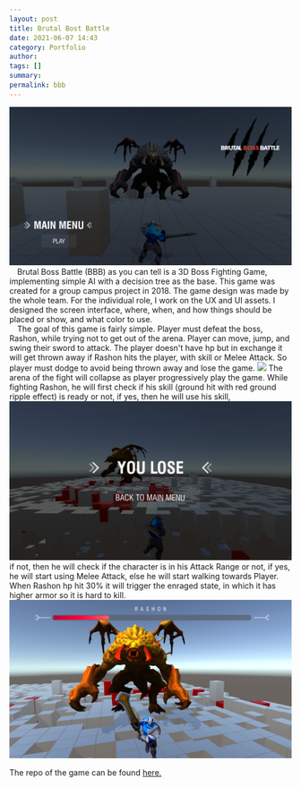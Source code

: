 ```yaml
---
layout: post
title: Brutal Bost Battle
date: 2021-06-07 14:43
category: Portfolio
author: 
tags: []
summary:
permalink: bbb 
---
```


<img src="/images/fulls/bbb1.png" class="fit image">
    &emsp;Brutal Boss Battle (BBB) as you can tell is a 3D Boss Fighting Game, implementing simple AI with a decision tree as the base. This game was created for a group campus project in 2018. The game design was made by the whole team. For the individual role, I work on the UX and UI assets. I designed the screen interface, where, when, and how things should be placed or show, and what color to use. <br/>
    &emsp;The goal of this game is fairly simple. Player must defeat the boss, Rashon, while trying not to get out of the arena. Player can move, jump, and swing their sword to attack. The player doesn't have hp but in exchange it will get thrown away if Rashon hits the player, with skill or Melee Attack. So player must dodge to avoid being thrown away and lose the game.

<img src="/images/fulls/bbb.gif" class="fit image">    
    The arena of the fight will collapse as player progressively play the game. While fighting Rashon, he will first check if his skill (ground hit with red ground ripple effect) is ready or not, if yes, then he will use his skill, 

<img src="/images/fulls/bbb3.png" class="fit image">
    if not, then he will check if the character is in his Attack Range or not, if yes, he will start using Melee Attack, else he will start walking towards Player. When Rashon hp hit 30% it will trigger the enraged state, in which it has higher armor so it is hard to kill.

<img src="/images/fulls/bbb4.png" class="fit image">

The repo of the game can be found 
<a
          href="#"
          onClick="window.open('https://github.com/lokerz/BBB', '_blank')"
          class="6u 12u(small)"
          >here.</a
        >